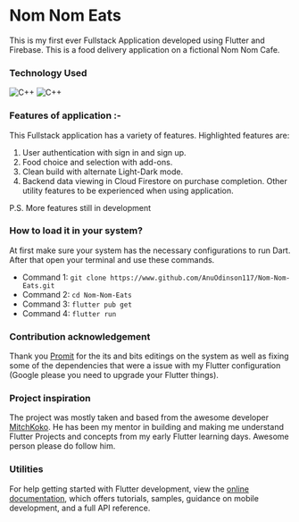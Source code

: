# Nom Nom Eats

This is my first ever Fullstack Application developed using Flutter and Firebase. This is a food delivery application on a fictional Nom Nom Cafe.

### Technology Used

![C++](https://img.shields.io/badge/Flutter-080808?style=for-the-badge&logo=Flutter&logoColor=cyan)
![C++](https://img.shields.io/badge/Firebase-080808?style=for-the-badge&logo=Firebase&logoColor=yellow)

### Features of application :-

This Fullstack application has a variety of features. Highlighted features are:
1. User authentication with sign in and sign up.
2. Food choice and selection with add-ons.
3. Clean build with alternate Light-Dark mode.
4. Backend data viewing in Cloud Firestore on purchase completion.
Other utility features to be experienced when using application.

P.S. More features still in development

### How to load it in your system?

At first make sure your system has the necessary configurations to run Dart. After that open your terminal and use these commands.
- Command 1: `git clone https://www.github.com/AnuOdinson117/Nom-Nom-Eats.git`
- Command 2: `cd Nom-Nom-Eats`
- Command 3: `flutter pub get`
- Command 4: `flutter run`

### Contribution acknowledgement

Thank you [Promit](https://www.github.com/ProSkywalker16) for the its and bits editings on the system as well as fixing some of the dependencies that were a issue with my Flutter configuration (Google please you need to upgrade your Flutter things).

### Project inspiration

The project was mostly taken and based from the awesome developer [MitchKoko](https://www.youtube.com/@createdbykoko). He has been my mentor in building and making me understand Flutter Projects and concepts from my early Flutter learning days. Awesome person please do follow him.

### Utilities

For help getting started with Flutter development, view the
[online documentation](https://docs.flutter.dev/), which offers tutorials,
samples, guidance on mobile development, and a full API reference.
